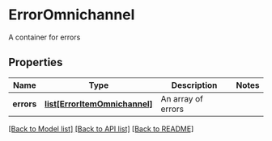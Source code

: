 # ErrorOmnichannel

A container for errors
## Properties
Name | Type | Description | Notes
------------ | ------------- | ------------- | -------------
**errors** | [**list[ErrorItemOmnichannel]**](ErrorItemOmnichannel.md) | An array of errors | 

[[Back to Model list]](../README.md#documentation-for-models) [[Back to API list]](../README.md#documentation-for-api-endpoints) [[Back to README]](../README.md)


